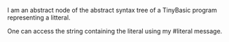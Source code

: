 I am an abstract node of the abstract syntax tree of a TinyBasic program representing a litteral.

One can access the string containing the literal using my #literal message.